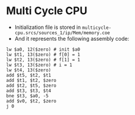 # Multi Cycle CPU

- Initialization file is stored in `multicycle-cpu.srcs/sources_1/ip/Mem/memory.coe`
- And it represents the following assembly code:

```
lw $a0, 12($zero) # init $a0
lw $t1, 13($zero) # f[0] = 1
lw $t2, 13($zero) # f[1] = 1
lw $t3, 13($zero) # i = 1
lw $t4, 13($zero)
add $t5, $t2, $t1
add $t1, $t2, $zero
add $t2, $t5, $zero
add $t3, $t3, $t4
bne $t3, $a0, -5
add $v0, $t2, $zero
j 0
```
